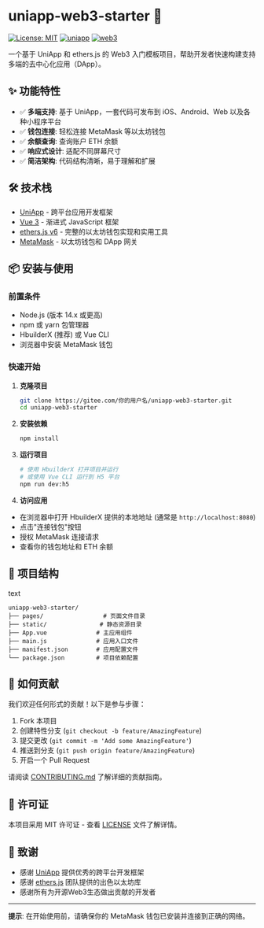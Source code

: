 # uniapp-web3-starter 🚀

[![License: MIT](https://img.shields.io/badge/License-MIT-yellow.svg)](https://opensource.org/licenses/MIT)
[![uniapp](https://img.shields.io/badge/uni--app-framework-brightgreen)](https://uniapp.dcloud.net.cn/)
[![web3](https://img.shields.io/badge/Web3.js-ethers.js-blue)](https://docs.ethers.org/v6/)

一个基于 UniApp 和 ethers.js 的 Web3 入门模板项目，帮助开发者快速构建支持多端的去中心化应用（DApp）。

## ✨ 功能特性

- ✅ **多端支持**: 基于 UniApp，一套代码可发布到 iOS、Android、Web 以及各种小程序平台
- ✅ **钱包连接**: 轻松连接 MetaMask 等以太坊钱包
- ✅ **余额查询**: 查询账户 ETH 余额
- ✅ **响应式设计**: 适配不同屏幕尺寸
- ✅ **简洁架构**: 代码结构清晰，易于理解和扩展

## 🛠 技术栈

- [UniApp](https://uniapp.dcloud.net.cn/) - 跨平台应用开发框架
- [Vue 3](https://v3.vuejs.org/) - 渐进式 JavaScript 框架
- [ethers.js v6](https://docs.ethers.org/v6/) - 完整的以太坊钱包实现和实用工具
- [MetaMask](https://metamask.io/) - 以太坊钱包和 DApp 网关

## 📦 安装与使用

### 前置条件

- Node.js (版本 14.x 或更高)
- npm 或 yarn 包管理器
- HbuilderX (推荐) 或 Vue CLI
- 浏览器中安装 MetaMask 钱包

### 快速开始

1. **克隆项目**
   ```bash
   git clone https://gitee.com/你的用户名/uniapp-web3-starter.git
   cd uniapp-web3-starter
   
2. **安装依赖**
   ```bash
   npm install
   
3. **运行项目**
   ```bash
   # 使用 HbuilderX 打开项目并运行
   # 或使用 Vue CLI 运行到 H5 平台
   npm run dev:h5
   ```
4. **访问应用**

- 在浏览器中打开 HbuilderX 提供的本地地址 (通常是 `http://localhost:8080`)
- 点击"连接钱包"按钮
- 授权 MetaMask 连接请求
- 查看你的钱包地址和 ETH 余额

## 🎯 项目结构

text

```
uniapp-web3-starter/
├── pages/                 # 页面文件目录
├── static/               # 静态资源目录
├── App.vue              # 主应用组件
├── main.js              # 应用入口文件
├── manifest.json        # 应用配置文件
└── package.json         # 项目依赖配置
```



## 🤝 如何贡献

我们欢迎任何形式的贡献！以下是参与步骤：

1. Fork 本项目
2. 创建特性分支 (`git checkout -b feature/AmazingFeature`)
3. 提交更改 (`git commit -m 'Add some AmazingFeature'`)
4. 推送到分支 (`git push origin feature/AmazingFeature`)
5. 开启一个 Pull Request

请阅读 [CONTRIBUTING.md](CONTRIBUTING.md) 了解详细的贡献指南。

## 📄 许可证

本项目采用 MIT 许可证 - 查看 [LICENSE](https://license/) 文件了解详情。

## 🙏 致谢

- 感谢 [UniApp](https://uniapp.dcloud.net.cn/) 提供优秀的跨平台开发框架
- 感谢 [ethers.js](https://docs.ethers.org/v6/) 团队提供的出色以太坊库
- 感谢所有为开源Web3生态做出贡献的开发者

------

**提示**: 在开始使用前，请确保你的 MetaMask 钱包已安装并连接到正确的网络。
